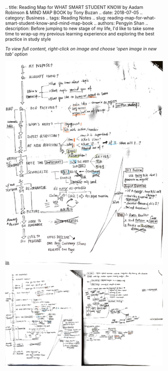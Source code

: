 .. title: Reading Map for WHAT SMART STUDENT KNOW by Aadam Robinson & MIND MAP BOOK by Tony Buzan
.. date: 2018-07-05
.. category: Business
.. tags: Reading Notes
.. slug: reading-map-for-what-smart-student-know-and-mind-map-book
.. authors: Pengyin Shan
.. description: Before jumping to new stage of my life, I'd like to take some time to wrap-up my previous learning experience and exploring the best practice in study style


*To view full content, right-click on image and choose 'open image in new tab' option*

![What_Smart_Student_Know1](/images/2018/reading/what-smart-student-know1.jpg)

![What_Smart_Student_Know2](/images/2018/reading/what-smart-student-know2.jpg)